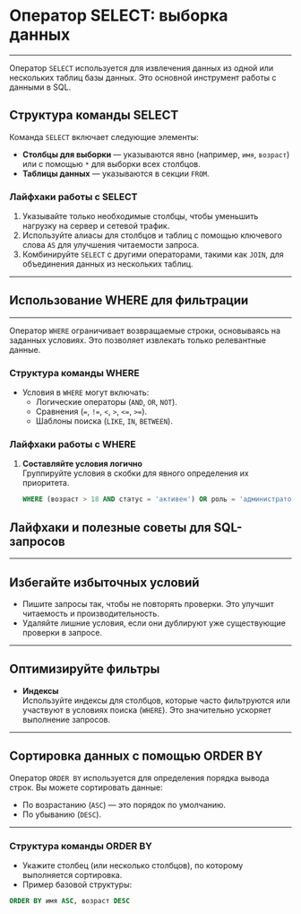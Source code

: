 # Оператор SELECT: выборка данных

---

Оператор `SELECT` используется для извлечения данных из одной или нескольких таблиц базы данных. Это основной инструмент работы с данными в SQL.

## Структура команды SELECT

Команда `SELECT` включает следующие элементы:  
- **Столбцы для выборки** — указываются явно (например, `имя`, `возраст`) или с помощью `*` для выборки всех столбцов.  
- **Таблицы данных** — указываются в секции `FROM`.  

### Лайфхаки работы с SELECT

1. Указывайте только необходимые столбцы, чтобы уменьшить нагрузку на сервер и сетевой трафик.  
2. Используйте алиасы для столбцов и таблиц с помощью ключевого слова `AS` для улучшения читаемости запроса.  
3. Комбинируйте `SELECT` с другими операторами, такими как `JOIN`, для объединения данных из нескольких таблиц.  

---

## Использование WHERE для фильтрации

---

Оператор `WHERE` ограничивает возвращаемые строки, основываясь на заданных условиях. Это позволяет извлекать только релевантные данные.

### Структура команды WHERE

- Условия в `WHERE` могут включать:
  - Логические операторы (`AND`, `OR`, `NOT`).
  - Сравнения (`=`, `!=`, `<`, `>`, `<=`, `>=`).
  - Шаблоны поиска (`LIKE`, `IN`, `BETWEEN`).

### Лайфхаки работы с WHERE

1. **Составляйте условия логично**  
   Группируйте условия в скобки для явного определения их приоритета.  
   
   ```sql
   WHERE (возраст > 18 AND статус = 'активен') OR роль = 'администратор'
    ```
## Лайфхаки и полезные советы для SQL-запросов

---

## Избегайте избыточных условий  

- Пишите запросы так, чтобы не повторять проверки. Это улучшит читаемость и производительность.  
- Удаляйте лишние условия, если они дублируют уже существующие проверки в запросе.  

---

## Оптимизируйте фильтры  

- **Индексы**  
  Используйте индексы для столбцов, которые часто фильтруются или участвуют в условиях поиска (`WHERE`). Это значительно ускоряет выполнение запросов.  

---

## Сортировка данных с помощью ORDER BY  

Оператор `ORDER BY` используется для определения порядка вывода строк. Вы можете сортировать данные:  
- По возрастанию (`ASC`) — это порядок по умолчанию.  
- По убыванию (`DESC`).  

---

### Структура команды ORDER BY  

- Укажите столбец (или несколько столбцов), по которому выполняется сортировка.  
- Пример базовой структуры:  

```sql
ORDER BY имя ASC, возраст DESC
```
